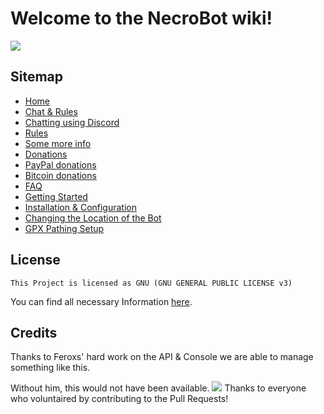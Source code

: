 # Welcome to the NecroBot wiki!
![](http://i.imgur.com/NwUlZC3.png)
## Sitemap
* [Home](https://github.com/NecronomiconCoding/NecroBot/wiki)
* [Chat & Rules](https://github.com/NecronomiconCoding/NecroBot/wiki/Chat-&-Rules)
 * [Chatting using Discord](https://github.com/NecronomiconCoding/NecroBot/wiki/Chat-&-Rules#chatting-using-discord)
 * [Rules](https://github.com/NecronomiconCoding/NecroBot/wiki/Chat-&-Rules#chatting-using-discord)
 * [Some more info](https://github.com/NecronomiconCoding/NecroBot/wiki/Chat-&-Rules#some-more-info)
* [Donations](https://github.com/NecronomiconCoding/NecroBot/wiki/Donations)
 * [PayPal donations](https://github.com/NecronomiconCoding/NecroBot/wiki/Donations)
 * [Bitcoin donations](https://github.com/NecronomiconCoding/NecroBot/wiki/Donations)
* [FAQ](https://github.com/NecronomiconCoding/NecroBot/wiki/FAQ)
* [Getting Started](https://github.com/NecronomiconCoding/NecroBot/wiki/Getting-Started#getting-started)
 * [Installation & Configuration](https://github.com/NecronomiconCoding/NecroBot/wiki/Getting-Started#installation--configuration)
 * [Changing the Location of the Bot](https://github.com/NecronomiconCoding/NecroBot/wiki/Getting-Started#changing-the-location-of-the-bot)
 * [GPX Pathing Setup](https://github.com/NecronomiconCoding/NecroBot/wiki/Getting-Started#gpx-pathing-setup)

## License
    This Project is licensed as GNU (GNU GENERAL PUBLIC LICENSE v3) 

You can find all necessary Information [here](https://github.com/NecronomiconCoding/Pokemon-Go-Bot/blob/master/LICENSE.md).

## Credits
Thanks to Feroxs' hard work on the API & Console we are able to manage something like this.

Without him, this would not have been available.
![](http://i.imgur.com/JJkzE0p.png) Thanks to everyone who voluntaired by contributing to the Pull Requests!